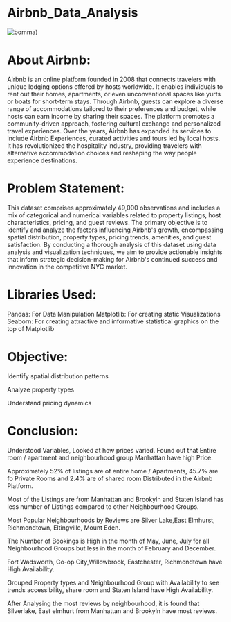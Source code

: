 # Airbnb_Data_Analysis


![bomma](https://github.com/Bhagyasri00/Airbnb_Data_Analysis/assets/142825445/776064d6-e9d5-4631-b851-cd30801ebaeb))

# About Airbnb:




Airbnb is an online platform founded in 2008 that connects travelers with unique lodging options offered by hosts worldwide. It enables individuals to rent out their homes, apartments, or even unconventional spaces like yurts or boats for short-term stays. Through Airbnb, guests can explore a diverse range of accommodations tailored to their preferences and budget, while hosts can earn income by sharing their spaces. The platform promotes a community-driven approach, fostering cultural exchange and personalized travel experiences. Over the years, Airbnb has expanded its services to include Airbnb Experiences, curated activities and tours led by local hosts. It has revolutionized the hospitality industry, providing travelers with alternative accommodation choices and reshaping the way people experience destinations.


# Problem Statement:


This dataset comprises approximately 49,000 observations and includes a mix of categorical and numerical variables related to property listings, host characteristics, pricing, and guest reviews. The primary objective is to identify and analyze the factors influencing Airbnb's growth, encompassing spatial distribution, property types, pricing trends, amenities, and guest satisfaction. By conducting a thorough analysis of this dataset using data analysis and visualization techniques, we aim to provide actionable insights that inform strategic decision-making for Airbnb's continued success and innovation in the competitive NYC market.


# Libraries Used:



Pandas: For Data Manipulation
Matplotlib: For creating static Visualizations 
Seaborn: For creating attractive and informative statistical graphics on the top of Matplotlib


# Objective:



Identify spatial distribution patterns

Analyze property types

Understand pricing dynamics


# Conclusion:



Understood Variables, Looked at how prices varied. Found out that Entire room / apartment and neighbourhood group Manhattan have high Price.

Approximately 52% of listings are of entire home / Apartments, 45.7% are fo Private Rooms and 2.4% are of shared room Distributed in the Airbnb Platform.

Most of the Listings are from Manhattan and Brookyln and Staten Island has less number of Listings compared to other Neighbourhood Groups.

Most Popular Neighbourhoods by Reviews are Silver Lake,East Elmhurst, Richmondtown, Eltingville, Mount Eden.

The Number of Bookings is High in the month of May, June, July for all Neighbourhood Groups but less in the month of February and December.

Fort Wadsworth, Co-op City,Willowbrook, Eastchester, Richmondtown have High Availability.

Grouped Property types and Neighbourhood Group with Availability to see trends accessibility, share room and Staten Island have High Availability.

After Analysing the most reviews by neighbourhood, it is found that Silverlake, East elmhurt from Manhattan and Brookyln have most reviews.












